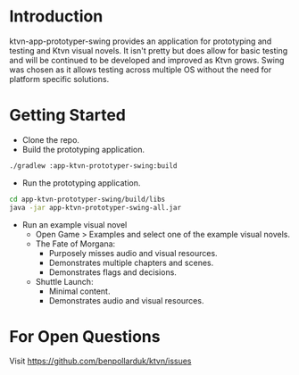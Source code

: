 # Introduction 
ktvn-app-prototyper-swing provides an application for prototyping and testing and Ktvn visual novels. It isn't 
pretty but does allow for basic testing and will be continued to be developed and improved as Ktvn grows. Swing was chosen as it 
allows testing across multiple OS without the need for platform specific solutions.

# Getting Started
* Clone the repo.
* Build the prototyping application.
```bash
./gradlew :app-ktvn-prototyper-swing:build
```
* Run the prototyping application.
```bash
cd app-ktvn-prototyper-swing/build/libs
java -jar app-ktvn-prototyper-swing-all.jar
```
* Run an example visual novel
  * Open Game > Examples and select one of the example visual novels.
  * The Fate of Morgana:
    * Purposely misses audio and visual resources.
    * Demonstrates multiple chapters and scenes.
    * Demonstrates flags and decisions.
  * Shuttle Launch:
    * Minimal content.
    * Demonstrates audio and visual resources.

# For Open Questions
Visit https://github.com/benpollarduk/ktvn/issues